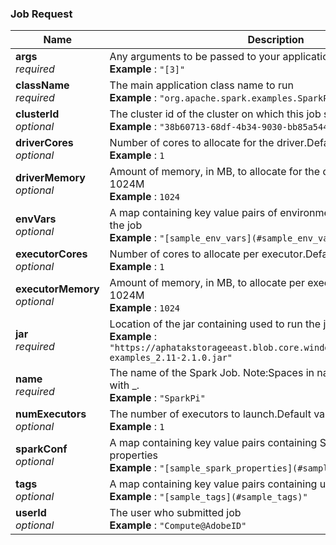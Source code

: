 
<a name="job-request"></a>
### Job Request

|Name|Description|Schema|
|---|---|---|
|**args**  <br>*required*|Any arguments to be passed to your application  <br>**Example** : `"[3]"`|< string > array|
|**className**  <br>*required*|The main application class name to run  <br>**Example** : `"org.apache.spark.examples.SparkPi"`|string|
|**clusterId**  <br>*optional*|The cluster id of the cluster on which this job should be run  <br>**Example** : `"38b60713-68df-4b34-9030-bb85a5447bcd"`|string|
|**driverCores**  <br>*optional*|Number of cores to allocate for the driver.Default value: 1  <br>**Example** : `1`|integer (int32)|
|**driverMemory**  <br>*optional*|Amount of memory, in MB, to allocate for the driver.Default value: 1024M  <br>**Example** : `1024`|integer (int32)|
|**envVars**  <br>*optional*|A map containing key value pairs of environment variables needed for the job  <br>**Example** : `"[sample_env_vars](#sample_env_vars)"`|[sample_env_vars](sample_env_vars.md#sample_env_vars)|
|**executorCores**  <br>*optional*|Number of cores to allocate per executor.Default value: 1  <br>**Example** : `1`|integer (int32)|
|**executorMemory**  <br>*optional*|Amount of memory, in MB, to allocate per executor.Default value: 1024M  <br>**Example** : `1024`|integer (int32)|
|**jar**  <br>*required*|Location of the jar containing used to run the job  <br>**Example** : `"https://aphatakstorageeast.blob.core.windows.net/campaign/spark-examples_2.11-2.1.0.jar"`|string|
|**name**  <br>*required*|The name of the Spark Job. Note:Spaces in name will be replaced with _.  <br>**Example** : `"SparkPi"`|string|
|**numExecutors**  <br>*optional*|The number of executors to launch.Default value: 1  <br>**Example** : `1`|integer (int32)|
|**sparkConf**  <br>*optional*|A map containing key value pairs containing Spark configuration properties  <br>**Example** : `"[sample_spark_properties](#sample_spark_properties)"`|[sample_spark_properties](sample_spark_properties.md#sample_spark_properties)|
|**tags**  <br>*optional*|A map containing key value pairs containing user specified tags  <br>**Example** : `"[sample_tags](#sample_tags)"`|[sample_tags](sample_tags.md#sample_tags)|
|**userId**  <br>*optional*|The user who submitted job  <br>**Example** : `"Compute@AdobeID"`|string|



